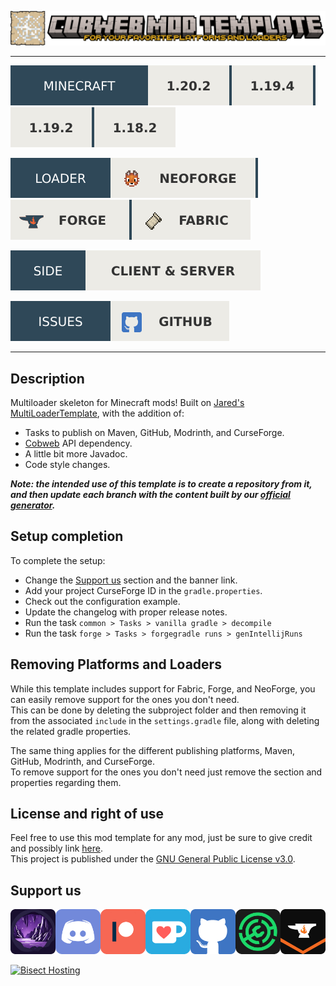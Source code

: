 ![Cobweb Mod Template banner](https://raw.githubusercontent.com/crystal-nest/mod-fancy-assets/main/cobweb-mod-template/banner.png "Cobweb Mod Template banner")

---

![Minecraft](https://raw.githubusercontent.com/crystal-nest/mod-fancy-assets/main/minecraft/minecraft.svg "Minecraft")[![1.20.2](https://raw.githubusercontent.com/crystal-nest/mod-fancy-assets/main/minecraft/1-20-2.svg "1.20.2")](https://modrinth.com/mod/cobweb-mod-template/versions?g=1.20.2)![Separator](https://raw.githubusercontent.com/crystal-nest/mod-fancy-assets/main/separator.svg)[![1.19.4](https://raw.githubusercontent.com/crystal-nest/mod-fancy-assets/main/minecraft/1-19-4.svg "1.19.4")](https://modrinth.com/mod/cobweb-mod-template/versions?g=1.19.4)![Separator](https://raw.githubusercontent.com/crystal-nest/mod-fancy-assets/main/separator.svg)[![1.19.2](https://raw.githubusercontent.com/crystal-nest/mod-fancy-assets/main/minecraft/1-19-2.svg "1.19.2")](https://modrinth.com/mod/cobweb-mod-template/versions?g=1.19.2)![Separator](https://raw.githubusercontent.com/crystal-nest/mod-fancy-assets/main/separator.svg)[![1.18.2](https://raw.githubusercontent.com/crystal-nest/mod-fancy-assets/main/minecraft/1-18-2.svg "1.18.2")](https://modrinth.com/mod/cobweb-mod-template/versions?g=1.18.2)

![Loader](https://raw.githubusercontent.com/crystal-nest/mod-fancy-assets/main/loader/loader.svg "Loader")[![NeoForge](https://raw.githubusercontent.com/crystal-nest/mod-fancy-assets/main/loader/neoforge.svg "NeoForge")](https://modrinth.com/mod/cobweb-mod-template/versions?l=neoforge)![Separator](https://raw.githubusercontent.com/crystal-nest/mod-fancy-assets/main/separator.svg)[![Forge](https://raw.githubusercontent.com/crystal-nest/mod-fancy-assets/main/loader/forge.svg "Forge")](https://modrinth.com/mod/cobweb-mod-template/versions?l=forge)![Separator](https://raw.githubusercontent.com/crystal-nest/mod-fancy-assets/main/separator.svg)[![Fabric](https://raw.githubusercontent.com/crystal-nest/mod-fancy-assets/main/loader/fabric.svg "Fabric")](https://modrinth.com/mod/cobweb-mod-template/versions?l=fabric)

![Overlay](https://raw.githubusercontent.com/crystal-nest/mod-fancy-assets/main/side/client-server.svg)

![Issues](https://raw.githubusercontent.com/crystal-nest/mod-fancy-assets/main/github/issues.svg "Issues")[![GitHub](https://raw.githubusercontent.com/crystal-nest/mod-fancy-assets/main/github/github.svg "GitHub")](https://github.com/crystal-nest/cobweb-mod-template/issues)

---

## **Description**

Multiloader skeleton for Minecraft mods!
Built on [Jared's MultiLoaderTemplate](https://github.com/jaredlll08/MultiLoader-Template), with the addition of:

- Tasks to publish on Maven, GitHub, Modrinth, and CurseForge.
- [Cobweb](https://modrinth.com/mod/cobweb) API dependency.
- A little bit more Javadoc.
- Code style changes.

***Note: the intended use of this template is to create a repository from it, and then update each branch with the content built by our [official generator](https://crystalnest.it/generator).***

## **Setup completion**

To complete the setup:

- Change the [Support us](#support-us) section and the banner link.
- Add your project CurseForge ID in the `gradle.properties`.
- Check out the configuration example.
- Update the changelog with proper release notes.
- Run the task `common > Tasks > vanilla gradle > decompile`
- Run the task `forge > Tasks > forgegradle runs > genIntellijRuns`

## Removing Platforms and Loaders

While this template includes support for Fabric, Forge, and NeoForge, you can easily remove support for the ones you don't need.  
This can be done by deleting the subproject folder and then removing it from the associated `include` in the `settings.gradle` file, along with deleting the related gradle properties.

The same thing applies for the different publishing platforms, Maven, GitHub, Modrinth, and CurseForge.  
To remove support for the ones you don't need just remove the section and properties regarding them.

## **License and right of use**

Feel free to use this mod template for any mod, just be sure to give credit and possibly link [here](https://github.com/crystal-nest/cobweb-mod-template#readme).  
This project is published under the [GNU General Public License v3.0](https://github.com/crystal-nest/cobweb-mod-template/blob/master/LICENSE).

## **Support us**

<a href="https://crystalnest.it"><img alt="Crystal Nest Website" src="https://raw.githubusercontent.com/crystal-nest/mod-fancy-assets/main/crystal-nest/pic512.png" width="14.286%"></a><a href="https://discord.gg/BP6EdBfAmt"><img alt="Discord" src="https://raw.githubusercontent.com/crystal-nest/mod-fancy-assets/main/discord/discord512.png" width="14.286%"></a><a href="https://www.patreon.com/crystalspider"><img alt="Patreon" src="https://raw.githubusercontent.com/crystal-nest/mod-fancy-assets/main/patreon/patreon512.png" width="14.286%"></a><a href="https://ko-fi.com/crystalspider"><img alt="Ko-fi" src="https://raw.githubusercontent.com/crystal-nest/mod-fancy-assets/main/kofi/kofi512.png" width="14.286%"></a><a href="https://github.com/Crystal-Nest"><img alt="Our other projects" src="https://raw.githubusercontent.com/crystal-nest/mod-fancy-assets/main/github/github512.png" width="14.286%"><a href="https://modrinth.com/organization/crystal-nest"><img alt="Modrinth" src="https://raw.githubusercontent.com/crystal-nest/mod-fancy-assets/main/modrinth/modrinth512.png" width="14.286%"></a><a href="https://www.curseforge.com/members/crystalspider/projects"><img alt="CurseForge" src="https://raw.githubusercontent.com/crystal-nest/mod-fancy-assets/main/curseforge/curseforge512.png" width="14.286%"></a>

[![Bisect Hosting](https://www.bisecthosting.com/partners/custom-banners/d559b544-474c-4109-b861-1b2e6ca6026a.webp "Bisect Hosting")](https://bisecthosting.com/crystalspider)
